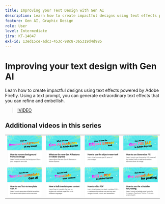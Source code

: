 ```yaml
---
title: Improving your Text Design with Gen AI
description: Learn how to create impactful designs using text effects powered by Adobe Firefly
feature: Gen AI, Graphic Design
role: User
level: Intermediate
jira: KT-14847
exl-id: 13ed15ce-adc3-453c-98c8-365319d4d985
---
```

# Improving your text design with Gen AI

Learn how to create impactful designs using text effects powered by Adobe Firefly. Using a text prompt, you can generate extraordinary text effects that you can refine and embellish.

>[!VIDEO](https://video.tv.adobe.com/v/3427021?quality=12&learn=on&hidetitle=true)

## Additional videos in this series

<table style="table-layout:fixed">
<tr>
   <td>
         <a href="remove-background.md">
            <img alt="How to remove background from any image" src="assets/background.png" />
         </a>
   </td>
   <td>
         <a href="intro-gen-ai.md">
            <img alt="What are the new Gen AI features in Adobe Express" src="assets/intro-gen-ai.png" />
         </a>
   </td>
   <td>
         <a href="object-eraser.md">
            <img alt="How to use the object eraser tool" src="assets/object-eraser.png" />
         </a>
   </td>
   <td>
         <a href="generative-fill.md">
            <img alt="How to use Generative Fill" src="assets/gen-fill.png" />
         </a>
   </td>      
</tr>
<tr>
   <td>
      <a href="text-to-template.md">
         <img alt="How to use Text-to-template Gen AI" src="assets/text-to-template.png" />
      </a>
   </td>
   <td>
      <a href="bulk-translate.md">
         <img alt="How to bulk translate your content" src="assets/bulk-translate.png" />
      </a>
   </td>
   <td>
      <a href="edit-a-pdf.md">
         <img alt="How to edit a PDF" src="assets/edit-pdf.png" />
      </a>
   </td>
   <td>
      <a href="schedule.md">
         <img alt="How to use the scheduler for posting" src="assets/schedule.png" />
      </a>
   </td>
</tr>
</table>
